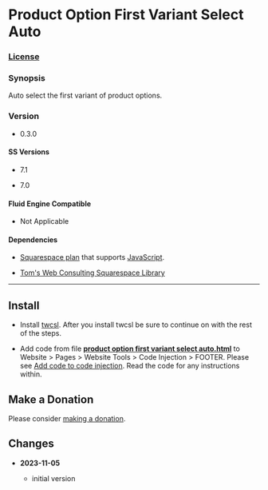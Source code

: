 # Product Option First Variant Select Auto

### [License][1]

### Synopsis

Auto select the first variant of product options.

### Version

  * 0.3.0

#### SS Versions

  * 7.1
  
  * 7.0

#### Fluid Engine Compatible

  * Not Applicable

#### Dependencies

  * [Squarespace plan][2] that supports [JavaScript][3].
  
  * [Tom's Web Consulting Squarespace Library][4]

---

## Install

* Install [twcsl][5]. After you install twcsl be sure to continue on with the
  rest of the steps.
  
* Add code from file **[product option first variant select auto.html][6]** to
  Website > Pages > Website Tools > Code Injection > FOOTER. Please see [Add
  code to code injection][7]. Read the code for any instructions within.

## Make a Donation

Please consider [making a donation][8].

## Changes

<!-- * **2021-05-19**

  * added a choice of paragraph styles
  * user can set store url slug
  * bumped version to 0.2d0
  -->
* **2023-11-05**

  * initial version

[1]: https://github.com/tomsWebConsulting/twcsl/blob/main/LICENSE.txt#L1
[2]: https://www.squarespace.com/pricing
[3]: https://en.wikipedia.org/wiki/JavaScript
[4]: https://github.com/tomsWebConsulting/twcsl
[5]: https://github.com/tomsWebConsulting/twcsl#install-options
[6]: product%20option%20first%20variant%20select%20auto.html#L1
[7]: https://support.squarespace.com/hc/en-us/articles/205815908-Using-code-injection#toc-add-code-to-code-injection
[8]: https://github.com/tomsWebConsulting/twcsl#make-a-donation
